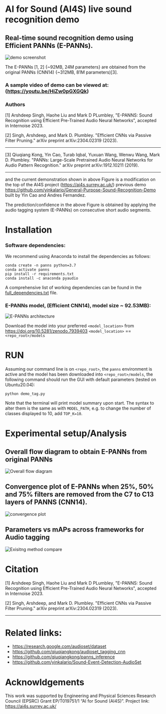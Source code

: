 # AI for Sound (AI4S) live sound recognition demo

## Real-time sound recognition demo using Efficient PANNs (E-PANNs).
![demo screenshot](config/demo_image.png)



The E-PANNs [1, 2] {~92MB, 24M parameters} are obtained from the original PANNs (CNN14) {~312MB, 81M parameters)[3].


### A sample video of demo can be viewed at: (https://youtu.be/HiZw0pGXGQk)

### Authors

[1] Arshdeep Singh, Haohe Liu and Mark D PLumbley, "E-PANNS: Sound Recognition using Efficient Pre-Trained Audio Neural Networks", accepted in Internoise 2023.

[2] Singh, Arshdeep, and Mark D. Plumbley. "Efficient CNNs via Passive Filter Pruning." arXiv preprint arXiv:2304.02319 (2023). 

---

[3] Qiuqiang Kong, Yin Cao, Turab Iqbal, Yuxuan Wang, Wenwu Wang, Mark D. Plumbley. "PANNs: Large-Scale Pretrained Audio Neural Networks for Audio Pattern Recognition." arXiv preprint arXiv:1912.10211 (2019).

---

and the current demonstration shown in above Figure is a modification on the top of the AI4S project (https://ai4s.surrey.ac.uk/) previous demo https://github.com/yinkalario/General-Purpose-Sound-Recognition-Demo  built by Yin Cao and Andres Fernandez. 



The prediction/confidence in the above  Figure is obtained by applying the audio tagging system (E-PANNs) on consecutive short audio segments.  







# Installation

### Software dependencies:

We recommend using Anaconda to install the dependencies as follows:

```
conda create -n panns python=3.7
conda activate panns
pip install -r requirements.txt
conda install -c anaconda pyaudio
```

A comprehensive list of working dependencies can be found in the [full_dependencies.txt](assets/full_dependencies.txt) file.

### E-PANNs model, (Efficient CNN14), model size ~ 92.53MB): 
![E-PANNs architecture](config/PrunedCNN14Arch50.png)



Download the model into your preferred `<model_location>` from https://doi.org/10.5281/zenodo.7939403
`<model_location>` == `<repo_root>/models`



# RUN

Assuming our command line is on `<repo_root>`, the `panns` environment is active and the model has been downloaded into `<repo_root>/models`, the following command should run the GUI with default parameters (tested on Ubuntu20.04):


```
python demo_tag.py
```

Note that the terminal will print model summary upon start. The syntax to alter them is the same as with `MODEL_PATH`, e.g. to change the number of classes displayed to 10, add `TOP_K=10`.

# Experimental setup/Analysis
## Overall flow diagram to obtain E-PANNs from original PANNs
![Overall flow diagram](config/internoise_overall.jpg)

## Convergence plot of E-PANNs when 25%, 50% and 75% filters are removed from the C7 to C13 layers of PANNS (CNN14).
![convergence plot](config/PANNs_pruning_ratio_covergence.png)
## Parameters vs mAPs across frameworks for Audio tagging
![Exisitng method compare](config/PANNs_comparison_existing.png)


# Citation

[1] Arshdeep Singh, Haohe Liu and Mark D PLumbley, "E-PANNS: Sound Recognition using Efficient Pre-Trained Audio Neural Networks", accepted in Internoise 2023.

[2] Singh, Arshdeep, and Mark D. Plumbley. "Efficient CNNs via Passive Filter Pruning." arXiv preprint arXiv:2304.02319 (2023). 


---

# Related links:

* https://research.google.com/audioset/dataset
* https://github.com/qiuqiangkong/audioset_tagging_cnn
* https://github.com/qiuqiangkong/panns_inference
* https://github.com/yinkalario/Sound-Event-Detection-AudioSet

# Acknowldgements
This work was supported by Engineering and Physical Sciences Research Council (EPSRC) Grant EP/T019751/1 “AI for Sound (AI4S)”. Project link:  https://ai4s.surrey.ac.uk/
